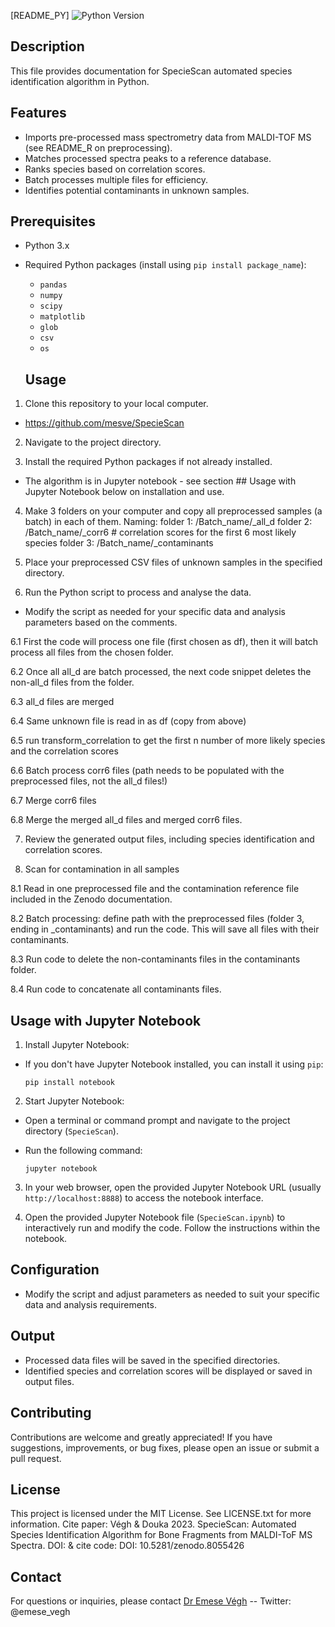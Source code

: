 [README_PY]
![Python Version](https://img.shields.io/badge/Python-3.x-brightgreen.svg)

## Description

This file provides documentation for SpecieScan automated species identification algorithm in Python. 

## Features

- Imports pre-processed mass spectrometry data from MALDI-TOF MS (see README_R on preprocessing).
- Matches processed spectra peaks to a reference database.
- Ranks species based on correlation scores.
- Batch processes multiple files for efficiency.
- Identifies potential contaminants in unknown samples.

## Prerequisites

- Python 3.x
- Required Python packages (install using `pip install package_name`):
  - `pandas`
  - `numpy`
  - `scipy`
  - `matplotlib`
  - `glob`
  - `csv`
  - `os`

  ## Usage

1. Clone this repository to your local computer.

- https://github.com/mesve/SpecieScan

2. Navigate to the project directory.

3. Install the required Python packages if not already installed.
- The algorithm is in Jupyter notebook - see section ## Usage with Jupyter Notebook below on installation and use.

4. Make 3 folders on your computer and copy all preprocessed samples (a batch) in each of them.
    Naming: 
        folder 1: /Batch_name/_all_d 
        folder 2: /Batch_name/_corr6 # correlation scores for the first 6 most likely species
        folder 3: /Batch_name/_contaminants

5. Place your preprocessed CSV files of unknown samples in the specified directory.

6. Run the Python script to process and analyse the data. 

- Modify the script as needed for your specific data and analysis parameters based on the comments.

6.1 First the code will process one file (first chosen as df), then it will batch process all files from the chosen folder.

6.2 Once all all_d are batch processed, the next code snippet deletes the non-all_d files from the folder.

6.3 all_d files are merged

6.4 Same unknown file is read in as df (copy from above)

6.5 run transform_correlation to get the first n number of more likely species and the correlation scores

6.6 Batch process corr6 files (path needs to be populated with the preprocessed files, not the all_d files!)

6.7 Merge corr6 files 

6.8 Merge the merged all_d files and merged corr6 files.

7. Review the generated output files, including species identification and correlation scores.

8. Scan for contamination in all samples

8.1 Read in one preprocessed file and the contamination reference file included in the Zenodo documentation.

8.2 Batch processing: define path with the preprocessed files (folder 3, ending in _contaminants) and run the code. This will save all files with their contaminants.

8.3 Run code to delete the non-contaminants files in the contaminants folder.

8.4 Run code to concatenate all contaminants files.

## Usage with Jupyter Notebook

1. Install Jupyter Notebook:

- If you don't have Jupyter Notebook installed, you can install it using `pip`:

  ```
  pip install notebook
  ```

2. Start Jupyter Notebook:

- Open a terminal or command prompt and navigate to the project directory (`SpecieScan`).

- Run the following command:

  ```
  jupyter notebook
  ```

3. In your web browser, open the provided Jupyter Notebook URL (usually `http://localhost:8888`) to access the notebook interface.

4. Open the provided Jupyter Notebook file (`SpecieScan.ipynb`) to interactively run and modify the code. Follow the instructions within the notebook.


## Configuration

- Modify the script and adjust parameters as needed to suit your specific data and analysis requirements.

## Output

- Processed data files will be saved in the specified directories.
- Identified species and correlation scores will be displayed or saved in output files.

## Contributing

Contributions are welcome and greatly appreciated! If you have suggestions, improvements, or bug fixes, please open an issue or submit a pull request.

## License

This project is licensed under the MIT License. See LICENSE.txt for more information.
Cite paper: Végh & Douka 2023. SpecieScan: Automated Species Identification Algorithm for Bone Fragments from MALDI-ToF MS Spectra.
            DOI:
& cite code: DOI: 10.5281/zenodo.8055426


## Contact

For questions or inquiries, please contact [Dr Emese Végh](mailto:mesve3@gmail.com) -- Twitter: @emese_vegh
